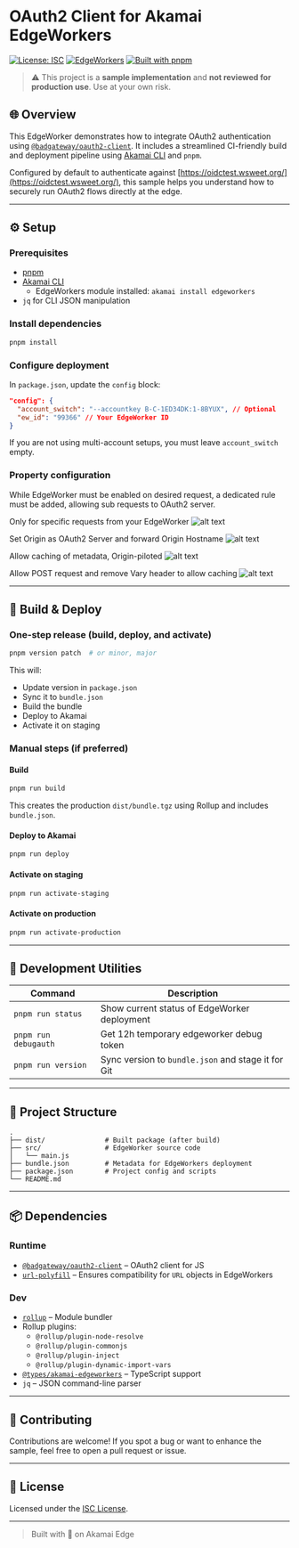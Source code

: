 # OAuth2 Client for Akamai EdgeWorkers

[![License: ISC](https://img.shields.io/badge/License-ISC-blue.svg)](https://opensource.org/licenses/ISC)
[![EdgeWorkers](https://img.shields.io/badge/Akamai-EdgeWorkers-blue?logo=akamai)](https://techdocs.akamai.com/edgeworkers/)
[![Built with pnpm](https://img.shields.io/badge/Built%20with-pnpm-blueviolet?logo=pnpm)](https://pnpm.io)

> ⚠️ This project is a **sample implementation** and **not reviewed for production use**. Use at your own risk.

## 🌐 Overview

This EdgeWorker demonstrates how to integrate OAuth2 authentication using [`@badgateway/oauth2-client`](https://github.com/badgateway/oauth2-client). It includes a streamlined CI-friendly build and deployment pipeline using [Akamai CLI](https://techdocs.akamai.com/cli/docs) and `pnpm`.

Configured by default to authenticate against [https://oidctest.wsweet.org/](https://oidctest.wsweet.org/), this sample helps you understand how to securely run OAuth2 flows directly at the edge.

---

## ⚙️ Setup

### Prerequisites

- [pnpm](https://pnpm.io)
- [Akamai CLI](https://techdocs.akamai.com/cli/docs/install)
  - EdgeWorkers module installed: `akamai install edgeworkers`
- `jq` for CLI JSON manipulation

### Install dependencies

```bash
pnpm install
```

### Configure deployment

In `package.json`, update the `config` block:

```json
"config": {
  "account_switch": "--accountkey B-C-1ED34DK:1-8BYUX", // Optional
  "ew_id": "99366" // Your EdgeWorker ID
}
```

If you are not using multi-account setups, you must leave `account_switch` empty.

### Property configuration

While EdgeWorker must be enabled on desired request, a dedicated rule must be added, allowing sub requests to OAuth2 server.

Only for specific requests from your EdgeWorker
![alt text](doc/pm-criteria.png)

Set Origin as OAuth2 Server and forward Origin Hostname
![alt text](doc/pm-behavior1-origin.png)

Allow caching of metadata, Origin-piloted
![alt text](doc/pm-behavior2-caching.png)

Allow POST request and remove Vary header to allow caching
![alt text](doc/pm-behavior3.png)

---

## 🚀 Build & Deploy

### One-step release (build, deploy, and activate)

```bash
pnpm version patch  # or minor, major
```

This will:

* Update version in `package.json`
* Sync it to `bundle.json`
* Build the bundle
* Deploy to Akamai
* Activate it on staging

### Manual steps (if preferred)

#### Build

```bash
pnpm run build
```

This creates the production `dist/bundle.tgz` using Rollup and includes `bundle.json`.

#### Deploy to Akamai

```bash
pnpm run deploy
```

#### Activate on staging

```bash
pnpm run activate-staging
```

#### Activate on production

```bash
pnpm run activate-production
```

---

## 🔧 Development Utilities

| Command                    | Description                                                      |
| -------------------------- | ---------------------------------------------------------------- |
| `pnpm run status`          | Show current status of EdgeWorker deployment                     |
| `pnpm run debugauth`       | Get 12h temporary edgeworker debug token                         |
| `pnpm run version`         | Sync version to `bundle.json` and stage it for Git               |

---

## 📁 Project Structure

```
.
├── dist/               # Built package (after build)
├── src/                # EdgeWorker source code
│   └── main.js
├── bundle.json         # Metadata for EdgeWorkers deployment
├── package.json        # Project config and scripts
└── README.md
```

---

## 📦 Dependencies

### Runtime

* [`@badgateway/oauth2-client`](https://github.com/badgateway/oauth2-client) – OAuth2 client for JS
* [`url-polyfill`](https://www.npmjs.com/package/url-polyfill) – Ensures compatibility for `URL` objects in EdgeWorkers

### Dev

* [`rollup`](https://rollupjs.org/) – Module bundler
* Rollup plugins:
  * `@rollup/plugin-node-resolve`
  * `@rollup/plugin-commonjs`
  * `@rollup/plugin-inject`
  * `@rollup/plugin-dynamic-import-vars`
* [`@types/akamai-edgeworkers`](https://www.npmjs.com/package/@types/akamai-edgeworkers) – TypeScript support
* `jq` – JSON command-line parser

---

## 🤝 Contributing

Contributions are welcome! If you spot a bug or want to enhance the sample, feel free to open a pull request or issue.

---

## 📄 License

Licensed under the [ISC License](LICENSE).

---

> Built with 💙 on Akamai Edge
